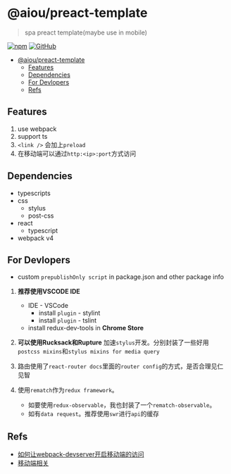 # @aiou/preact-template
> spa preact template(maybe use in mobile)

[![npm](https://img.shields.io/npm/v/@aiou/preact-template?style=for-the-badge)](https://github.com/JiangWeixian/templates/tree/master/packages/core) [![GitHub](https://img.shields.io/github/license/jiangweixian/templates?style=for-the-badge)](https://github.com/JiangWeixian/templates/tree/master/packages/preact-template)

- [@aiou/preact-template](#aioupreact-template)
  - [Features](#features)
  - [Dependencies](#dependencies)
  - [For Devlopers](#for-devlopers)
  - [Refs](#refs)

## Features

1. use webpack
2. support ts
3. `<link />` 会加上`preload`
4. 在移动端可以通过`http:<ip>:port`方式访问

## Dependencies

* typescripts
* css
  * stylus
  * post-css
* react
  * typescript
* webpack v4

## For Devlopers

- custom `prepublishOnly script` in package.json and other package info

1. **推荐使用VSCODE IDE**

   * IDE - VSCode
     * install `plugin` - stylint
     * install `plugin` - tslint
   * install redux-dev-tools in **Chrome Store**

2. **可以使用Rucksack和Rupture** 加速`stylus`开发。分别封装了一些好用`postcss mixins`和`stylus mixins for media query`

3. 路由使用了`react-router docs`里面的`router config`的方式，是否合理见仁见智

4. 使用`rematch`作为`redux framework`。
   - 如要使用`redux-observable`，我也封装了一个`rematch-observable`。
   - 如有`data request`。推荐使用`swr`进行`api`的缓存

## Refs

- [如何让webpack-devserver开启移动端的访问](https://stackoverflow.com/questions/35412137/how-to-get-access-to-webpack-dev-server-from-devices-in-local-network)
- [移动端相关](https://github.com/JiangWeixian/JS-Tips/issues/43#issue-537337358)